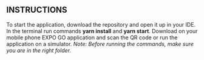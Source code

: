 ## INSTRUCTIONS
To start the application, download the repository and open it up in your IDE. In the terminal run commands **yarn install** and **yarn start**. Download on your mobile phone EXPO GO application and scan the QR code or run the application on a simulator. 
*Note: Before running the commands, make sure you are in the right folder.*
